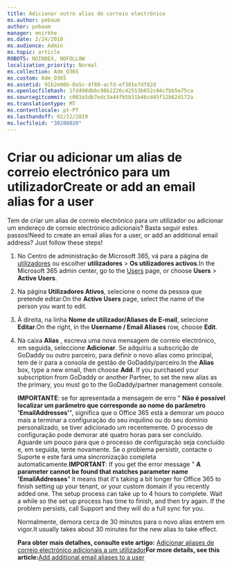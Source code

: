 ```yaml
---
title: Adicionar outro alias de correio electrónico
ms.author: pebaum
author: pebaum
manager: mnirkhe
ms.date: 2/24/2018
ms.audience: Admin
ms.topic: article
ROBOTS: NOINDEX, NOFOLLOW
localization_priority: Normal
ms.collection: Adm_O365
ms.custom: Adm_O365
ms.assetid: 91b2e06b-0a5c-4f89-acfd-ef301e7df82d
ms.openlocfilehash: 1fd498dbbc96b2226c42553b652c04cfbb5e75ca
ms.sourcegitcommit: c003a5db7edc3a44fb5b31b46cd45f12b62d172a
ms.translationtype: MT
ms.contentlocale: pt-PT
ms.lasthandoff: 02/22/2019
ms.locfileid: "30208020"
---
```

# <a name="create-or-add-an-email-alias-for-a-user"></a><span data-ttu-id="5b03f-102">Criar ou adicionar um alias de correio electrónico para um utilizador</span><span class="sxs-lookup"><span data-stu-id="5b03f-102">Create or add an email alias for a user</span></span>

<span data-ttu-id="5b03f-p101">Tem de criar um alias de correio electrónico para um utilizador ou adicionar um endereço de correio electrónico adicionais? Basta seguir estes passos!</span><span class="sxs-lookup"><span data-stu-id="5b03f-p101">Need to create an email alias for a user, or add an additional email address? Just follow these steps!</span></span>
  
1. <span data-ttu-id="5b03f-105">No Centro de administração de Microsoft 365, vá para a página de [utilizadores](https://go.microsoft.com/fwlink/p/?linkid=834822) ou escolher **utilizadores** \> **Os utilizadores activos**.</span><span class="sxs-lookup"><span data-stu-id="5b03f-105">In the Microsoft 365 admin center, go to the [Users](https://go.microsoft.com/fwlink/p/?linkid=834822) page, or choose **Users** \> **Active Users**.</span></span>
    
2. <span data-ttu-id="5b03f-106">Na página **Utilizadores Ativos**, selecione o nome da pessoa que pretende editar.</span><span class="sxs-lookup"><span data-stu-id="5b03f-106">On the **Active Users** page, select the name of the person you want to edit.</span></span> 
    
3. <span data-ttu-id="5b03f-107">À direita, na linha **Nome de utilizador/Aliases de E-mail**, selecione **Editar**.</span><span class="sxs-lookup"><span data-stu-id="5b03f-107">On the right, in the **Username / Email Aliases** row, choose **Edit**.</span></span>
    
4. <span data-ttu-id="5b03f-p102">Na caixa **Alias** , escreva uma nova mensagem de correio electrónico, em seguida, seleccione **Adicionar**. Se adquiriu a subscrição de GoDaddy ou outro parceiro, para definir o novo alias como principal, tem de ir para a consola de gestão de GoDaddy/parceiro.</span><span class="sxs-lookup"><span data-stu-id="5b03f-p102">In the **Alias** box, type a new email, then choose **Add**. If you purchased your subscription from GoDaddy or another Partner, to set the new alias as the primary, you must go to the GoDaddy/partner management console.</span></span> 
    
    <span data-ttu-id="5b03f-p103">**IMPORTANTE**: se for apresentada a mensagem de erro " **Não é possível localizar um parâmetro que corresponde ao nome do parâmetro 'EmailAddresses'**", significa que o Office 365 está a demorar um pouco mais a terminar a configuração do seu inquilino ou do seu domínio personalizado, se tiver adicionado um recentemente. O processo de configuração pode demorar até quatro horas para ser concluído. Aguarde um pouco para que o processo de configuração seja concluído e, em seguida, tente novamente. Se o problema persistir, contacte o Suporte e este fará uma sincronização completa automaticamente.</span><span class="sxs-lookup"><span data-stu-id="5b03f-p103">**IMPORTANT**: If you get the error message " **A parameter cannot be found that matches parameter name 'EmailAddresses**" it means that it's taking a bit longer for Office 365 to finish setting up your tenant, or your custom domain if you recently added one. The setup process can take up to 4 hours to complete. Wait a while so the set up process has time to finish, and then try again. If the problem persists, call Support and they will do a full sync for you.</span></span>
    
    <span data-ttu-id="5b03f-114">Normalmente, demora cerca de 30 minutos para o novo alias entrem em vigor.</span><span class="sxs-lookup"><span data-stu-id="5b03f-114">It usually takes about 30 minutes for the new alias to take effect.</span></span>
    
    <span data-ttu-id="5b03f-115">**Para obter mais detalhes, consulte este artigo:** [Adicionar aliases de correio electrónico adicionais a um utilizador](https://support.office.com/article/Add-additional-email-aliases-to-a-user-0b0bd900-68b1-4bf5-808b-5d240a7739f4.aspx)</span><span class="sxs-lookup"><span data-stu-id="5b03f-115">**For more details, see this article:**[Add additional email aliases to a user](https://support.office.com/article/Add-additional-email-aliases-to-a-user-0b0bd900-68b1-4bf5-808b-5d240a7739f4.aspx)</span></span>
    

